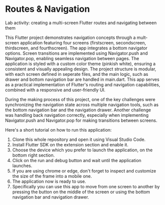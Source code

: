 # Routes & Navigation
 Lab activity: creating a multi-screen Flutter routes and navigating between them
 
 This Flutter project demonstrates navigation concepts through a mult-screen application featuring four screens (firstscreen, secondscreen, thirdscreen, and fourthscreen). The app integrates a bottom navigator options. Screen transitions are implemented using Navigator.push and Navigator.pop, enabling seamless navigation between pages. The application is styled with a custom color theme (pinkish white), ensuring a consistent and visually appealing design. The project structure is modular, with each screen defined in seperate files, and the main logic, such as drawer and bottom navigation bar are handled in main.dart. This app serves as a practical implementation of Flutter's routing and navigation capabilities, combined with a responsive and user-friendly UI.
 
 During the making process of this project, one of the key challenges were synchronizing the navigation state across multiple navigation tools, such as the bottom navigation bar and the navigation drawer. Another challenge was handling back navigation correctly, especially when implementing Navigator.push and Navigator.pop for making transitions between screens.

 Here's a short tutorial on how to run this application:
 1. Clone this whole repository and open it using Visual Studio Code.
 2. Install Flutter SDK on the extension section and enable it.
 3. Choose the device which you prefer to launch the application, on the bottom right section.
 4. Click on the run and debug button and wait until the application launches.
 5. If you are using chrome or edge, don't forget to inspect and customize the size of the frame into a mobile one.
 6. The application now is ready to use.
 7. Specifically you can use this app to move from one screen to another by pressing the button on the middle of the screen or using the bottom navigation bar and navigation drawer.
 
 
